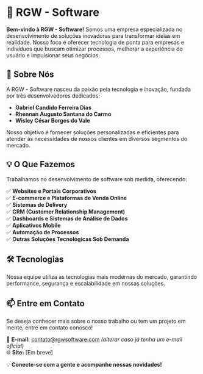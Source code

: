 # 🚀 RGW - Software

**Bem-vindo à RGW - Software!** Somos uma empresa especializada no desenvolvimento de soluções inovadoras para transformar ideias em realidade. Nosso foco é oferecer tecnologia de ponta para empresas e indivíduos que buscam otimizar processos, melhorar a experiência do usuário e impulsionar seus negócios.

## 📌 Sobre Nós
A RGW - Software nasceu da paixão pela tecnologia e inovação, fundada por três desenvolvedores dedicados:

- **Gabriel Candido Ferreira Dias**
- **Rhennan Augusto Santana do Carmo**
- **Wisley César Borges do Vale**


Nosso objetivo é fornecer soluções personalizadas e eficientes para atender às necessidades de nossos clientes em diversos segmentos do mercado.

## 💡 O Que Fazemos
Trabalhamos no desenvolvimento de software sob medida, oferecendo:

✅ **Websites e Portais Corporativos**  
✅ **E-commerce e Plataformas de Venda Online**  
✅ **Sistemas de Delivery**  
✅ **CRM (Customer Relationship Management)**  
✅ **Dashboards e Sistemas de Análise de Dados**  
✅ **Aplicativos Mobile**  
✅ **Automação de Processos**  
✅ **Outras Soluções Tecnológicas Sob Demanda**  

## 🛠 Tecnologias
Nossa equipe utiliza as tecnologias mais modernas do mercado, garantindo performance, segurança e escalabilidade em nossas soluções.

## 📫 Entre em Contato
Se deseja conhecer mais sobre o nosso trabalho ou tem um projeto em mente, entre em contato conosco!

📧 **E-mail:** contato@rgwsoftware.com *(alterar caso já tenha um e-mail oficial)*  
🌐 **Site:** [Em breve]  

💡 **Conecte-se com a gente e acompanhe nossas novidades!**

